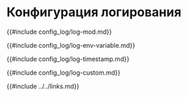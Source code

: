 # Конфигурация логирования

{{#include config_log/log-mod.md}}

{{#include config_log/log-env-variable.md}}

{{#include config_log/log-timestamp.md}}

{{#include config_log/log-custom.md}}

{{#include ../../links.md}}
